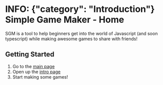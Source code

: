 INFO: {"category": "Introduction"}
Simple Game Maker - Home
========================

SGM is a tool to help beginners get into the world of Javascript (and soon typescript) while making awesome games to share with friends!

Getting Started
-------------------

1. Go to the [main page](/)
2. Open up the [intro page](/docs/intro)
3. Start making some games!
